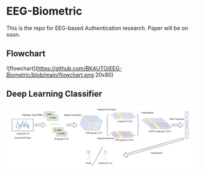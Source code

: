 # EEG-Biometric
This is the repo for EEG-based Authentication research. Paper will be on soon.

## Flowchart 
![flowchart](https://github.com/BKAUTO/EEG-Biometric/blob/main/flowchart.png 20x80)

## Deep Learning Classifier
![classifier](https://github.com/BKAUTO/EEG-Biometric/blob/main/classifier.png)
